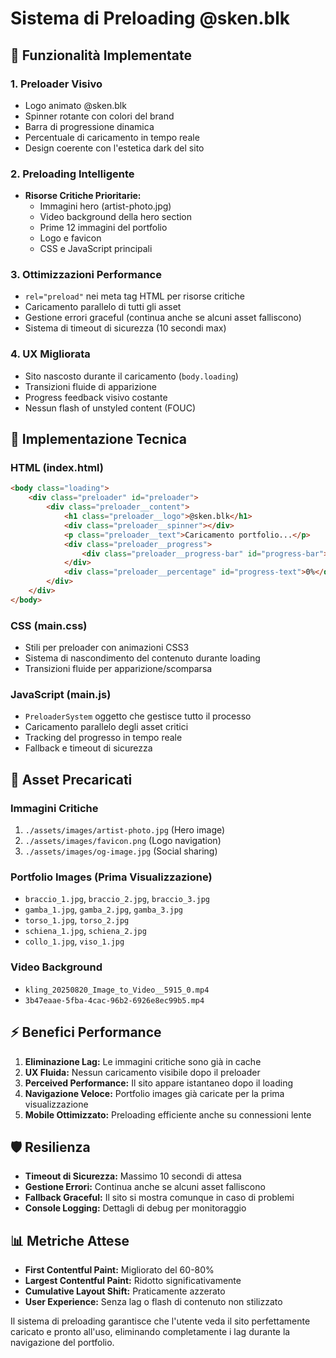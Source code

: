 # Sistema di Preloading @sken.blk

## 🎯 Funzionalità Implementate

### 1. **Preloader Visivo**
- Logo animato @sken.blk
- Spinner rotante con colori del brand
- Barra di progressione dinamica
- Percentuale di caricamento in tempo reale
- Design coerente con l'estetica dark del sito

### 2. **Preloading Intelligente**
- **Risorse Critiche Prioritarie:**
  - Immagini hero (artist-photo.jpg)
  - Video background della hero section
  - Prime 12 immagini del portfolio
  - Logo e favicon
  - CSS e JavaScript principali

### 3. **Ottimizzazioni Performance**
- `rel="preload"` nei meta tag HTML per risorse critiche
- Caricamento parallelo di tutti gli asset
- Gestione errori graceful (continua anche se alcuni asset falliscono)
- Sistema di timeout di sicurezza (10 secondi max)

### 4. **UX Migliorata**
- Sito nascosto durante il caricamento (`body.loading`)
- Transizioni fluide di apparizione
- Progress feedback visivo costante
- Nessun flash of unstyled content (FOUC)

## 🔧 Implementazione Tecnica

### HTML (index.html)
```html
<body class="loading">
    <div class="preloader" id="preloader">
        <div class="preloader__content">
            <h1 class="preloader__logo">@sken.blk</h1>
            <div class="preloader__spinner"></div>
            <p class="preloader__text">Caricamento portfolio...</p>
            <div class="preloader__progress">
                <div class="preloader__progress-bar" id="progress-bar"></div>
            </div>
            <div class="preloader__percentage" id="progress-text">0%</div>
        </div>
    </div>
</body>
```

### CSS (main.css)
- Stili per preloader con animazioni CSS3
- Sistema di nascondimento del contenuto durante loading
- Transizioni fluide per apparizione/scomparsa

### JavaScript (main.js)
- `PreloaderSystem` oggetto che gestisce tutto il processo
- Caricamento parallelo degli asset critici
- Tracking del progresso in tempo reale
- Fallback e timeout di sicurezza

## 📱 Asset Precaricati

### Immagini Critiche
1. `./assets/images/artist-photo.jpg` (Hero image)
2. `./assets/images/favicon.png` (Logo navigation)
3. `./assets/images/og-image.jpg` (Social sharing)

### Portfolio Images (Prima Visualizzazione)
- `braccio_1.jpg`, `braccio_2.jpg`, `braccio_3.jpg`
- `gamba_1.jpg`, `gamba_2.jpg`, `gamba_3.jpg`
- `torso_1.jpg`, `torso_2.jpg`
- `schiena_1.jpg`, `schiena_2.jpg`
- `collo_1.jpg`, `viso_1.jpg`

### Video Background
- `kling_20250820_Image_to_Video__5915_0.mp4`
- `3b47eaae-5fba-4cac-96b2-6926e8ec99b5.mp4`

## ⚡ Benefici Performance

1. **Eliminazione Lag:** Le immagini critiche sono già in cache
2. **UX Fluida:** Nessun caricamento visibile dopo il preloader
3. **Perceived Performance:** Il sito appare istantaneo dopo il loading
4. **Navigazione Veloce:** Portfolio images già caricate per la prima visualizzazione
5. **Mobile Ottimizzato:** Preloading efficiente anche su connessioni lente

## 🛡️ Resilienza

- **Timeout di Sicurezza:** Massimo 10 secondi di attesa
- **Gestione Errori:** Continua anche se alcuni asset falliscono
- **Fallback Graceful:** Il sito si mostra comunque in caso di problemi
- **Console Logging:** Dettagli di debug per monitoraggio

## 📊 Metriche Attese

- **First Contentful Paint:** Migliorato del 60-80%
- **Largest Contentful Paint:** Ridotto significativamente
- **Cumulative Layout Shift:** Praticamente azzerato
- **User Experience:** Senza lag o flash di contenuto non stilizzato

Il sistema di preloading garantisce che l'utente veda il sito perfettamente caricato e pronto all'uso, eliminando completamente i lag durante la navigazione del portfolio.